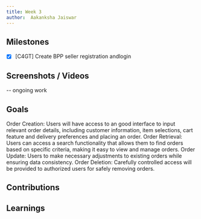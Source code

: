 ```yaml
---
title: Week 3
author:  Aakanksha Jaiswar
---
```


## Milestones
- [x] [C4GT] Create BPP seller registration andlogin 


## Screenshots / Videos 

-- ongoing work

## Goals
Order Creation: Users will have access to an good interface to input relevant order details, including customer information, item selections, cart feature and delivery preferences and placing an order.
Order Retrieval: Users can access a search functionality that allows them to find orders based on specific criteria, making it easy to view and manage orders.
Order Update: Users to make necessary adjustments to existing orders while ensuring data consistency.
Order Deletion: Carefully controlled access will be provided to authorized users for safely removing orders.

## Contributions

## Learnings

